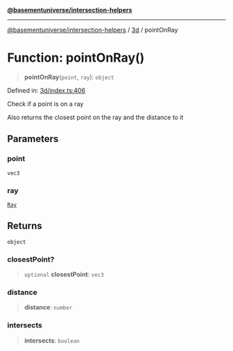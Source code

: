 [**@basementuniverse/intersection-helpers**](../../README.md)

***

[@basementuniverse/intersection-helpers](../../README.md) / [3d](../README.md) / pointOnRay

# Function: pointOnRay()

> **pointOnRay**(`point`, `ray`): `object`

Defined in: [3d/index.ts:406](https://github.com/basementuniverse/intersection-helpers/blob/98a1762f467a7b92d986d7a09e3582c961f718d2/src/3d/index.ts#L406)

Check if a point is on a ray

Also returns the closest point on the ray and the distance to it

## Parameters

### point

`vec3`

### ray

[`Ray`](../types/type-aliases/Ray.md)

## Returns

`object`

### closestPoint?

> `optional` **closestPoint**: `vec3`

### distance

> **distance**: `number`

### intersects

> **intersects**: `boolean`
